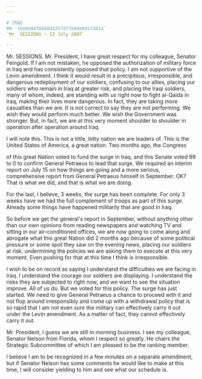 ```yaml
---
---

# IRAQ
## `16e0d44f6868d13574f7e84ebd1f381a`
`Mr. SESSIONS — 12 July 2007`

---
```



Mr. SESSIONS. Mr. President, I have great respect for my colleague, 
Senator Feingold. If I am not mistaken, he opposed the authorization of 
military force in Iraq and has consistently opposed that policy. I am 
not supportive of the Levin amendment. I think it would result in a 
precipitous, irresponsible, and dangerous redeployment of our soldiers, 
confusing to our allies, placing our soldiers who remain in Iraq at 
greater risk, and placing the Iraqi soldiers, many of whom, indeed, are 
standing with us right now to fight al-Qaida in Iraq, making their 
lives more dangerous. In fact, they are taking more casualties than we 
are. It is not correct to say they are not performing. We wish they 
would perform much better. We wish the Government was stronger. But, in 
fact, we are at this very moment shoulder to shoulder in operation 
after operation around Iraq.

I will note this. This is not a little, bitty nation we are leaders 
of. This is the United States of America, a great nation. Two months 
ago, the Congress


of this great Nation voted to fund the surge in Iraq, and this Senate 
voted 99 to 0 to confirm General Petraeus to lead that surge. We 
required an interim report on July 15 on how things are going and a 
more serious, comprehensive report from General Petraeus himself in 
September. OK? That is what we did, and that is what we are doing.

For the last, I believe, 3 weeks, the surge has been complete. For 
only 3 weeks have we had the full complement of troops as part of this 
surge. Already some things have happened militarily that are good in 
Iraq.

So before we get the general's report in September, without anything 
other than our own opinions from reading newspapers and watching TV and 
sitting in our air-conditioned offices, we are now going to come along 
and abrogate what this great Nation did 2 months ago because of some 
political pressure or some spot they saw on the evening news, placing 
our soldiers at risk, undermining the policies we are asking them to 
execute at this very moment. Even pushing for that at this time I think 
is irresponsible.

I wish to be on record as saying I understand the difficulties we are 
facing in Iraq. I understand the courage our soldiers are displaying. I 
understand the risks they are subjected to right now, and we want to 
see the situation improve. All of us do. But we voted for this policy. 
The surge has just started. We need to give General Petraeus a chance 
to proceed with it and not flop around irresponsibly and come up with a 
withdrawal policy that is so rapid that I am not even sure the military 
can effectively carry it out under the Levin amendment. As a matter of 
fact, they cannot effectively carry it out.

Mr. President, I guess we are still in morning business. I see my 
colleague, Senator Nelson from Florida, whom I respect so greatly. He 
chairs the Strategic Subcommittee of which I am pleased to be the 
ranking member.

I believe I am to be recognized in a few minutes on a separate 
amendment, but if Senator Nelson has some comments he would like to 
make at this time, I will consider yielding to him and see what our 
schedule is.

